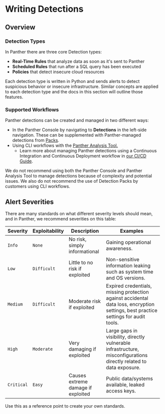 # Writing Detections

## Overview

### Detection Types

In Panther there are three core Detection types:

* **Real-Time Rules** that analyze data as soon as it's sent to Panther
* **Scheduled Rules** that run after a SQL query has been executed
* **Policies** that detect insecure cloud resources

Each detection type is written in Python and sends alerts to detect suspicious behavior or insecure infrastructure. Similar concepts are applied to each detection type and the docs in this section will outline those features.

### Supported Workflows

Panther detections can be created and managed in two different ways:

* In the Panther Console by navigating to **Detections** in the left-side navigation. These can be supplemented with Panther-managed detections from [Packs](detection-packs.md).
* Using CLI workflows with the [Panther Analysis Tool.](panther-analysis-tool.md#using-the-panther-analysis-tool)
  * Learn more about managing Panther detections using a Continuous Integration and Continuous Deployment workflow in [our CI/CD Guide](../guides/ci-cd-onboarding-guide.md).

We do not recommend using both the Panther Console and Panther Analysis Tool to manage detections because of complexity and potential issues. We also do not recommend the use of Detection Packs by customers using CLI workflows.

## Alert Severities

There are many standards on what different severity levels should mean, and in Panther, we recommend severities on this table:

| Severity   | Exploitability | Description                        | Examples                                                                                                                           |
| ---------- | -------------- | ---------------------------------- | ---------------------------------------------------------------------------------------------------------------------------------- |
| `Info`     | `None`         | No risk, simply informational      | Gaining operational awareness.                                                                                                     |
| `Low`      | `Difficult`    | Little to no risk if exploited     | Non-sensitive information leaking such as system time and OS versions.                                                             |
| `Medium`   | `Difficult`    | Moderate risk if exploited         | Expired credentials, missing protection against accidental data loss, encryption settings, best practice settings for audit tools. |
| `High`     | `Moderate`     | Very damaging if exploited         | Large gaps in visibility, directly vulnerable infrastructure, misconfigurations directly related to data exposure.                 |
| `Critical` | `Easy`         | Causes extreme damage if exploited | Public data/systems available, leaked access keys.                                                                                 |

Use this as a reference point to create your own standards.

